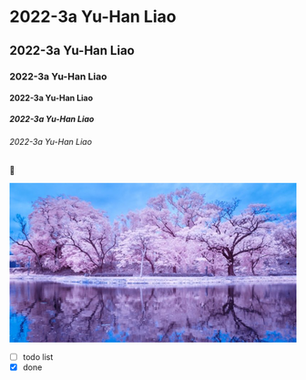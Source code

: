 # 2022-3a Yu-Han Liao
## 2022-3a Yu-Han Liao
### 2022-3a Yu-Han Liao
#### 2022-3a Yu-Han Liao
##### 2022-3a Yu-Han Liao
###### 2022-3a Yu-Han Liao

🥰

![tree](tree.jpg "tree")

- [ ] todo list
- [x] done 
